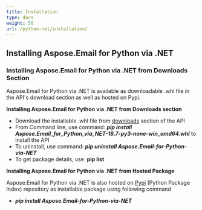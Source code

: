 ```yaml
---
title: Installation
type: docs
weight: 50
url: /python-net/installation/
---
```



## **Installing Aspose.Email for Python via .NET**
### **Installing Aspose.Email for Python via .NET from Downloads Section**
Aspose.Email for Python via .NET is available as downloadable .whl file in the API's download section as well as hosted on Pypi.

**Installing Aspose.Email for Python via .NET from Downloads section**

- Download the installable .whl file from [downloads](https://downloads.aspose.com/email/pythonnet) section of the API
- From Command line, use command:
  ***pip install Aspose.Email_for_Python_via_NET-18.7-py3-none-win_amd64.whl*** to install the API
- To uninstall, use command:
  ***pip uninstall Aspose.Email-for-Python-via-NET***
- To get package details, use 
  **pip list**

**Installing Aspose.Email for Python via .NET from Hosted Package**

Aspose.Email for Python via .NET is also hosted on [Pypi](https://pypi.org/project/Aspose.Email-for-Python-via-NET/) (Python Package Index) repository as installable package using following command 

- ***pip install Aspose.Email-for-Python-via-NET***
